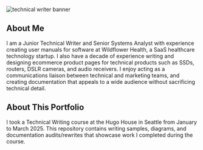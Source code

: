 ![technical writer banner](images/technical_writer_banner.png)
## About Me
I am a Junior Technical Writer and Senior Systems Analyst with experience creating user manuals for software at Wildflower Health, a SaaS healthcare technology startup. I also have a decade of experience writing and designing ecommerce product pages for technical products such as SSDs, routers, DSLR cameras, and audio receivers. I enjoy acting as a communications liaison between technical and marketing teams, and creating documentation that appeals to a wide audience without sacrificing technical detail. 
## About This Portfolio
I took a Technical Writing course at the Hugo House in Seattle from January to March 2025. This repository contains writing samples, diagrams, and documentation audits/rewrites that showcase work I completed during the course.  

